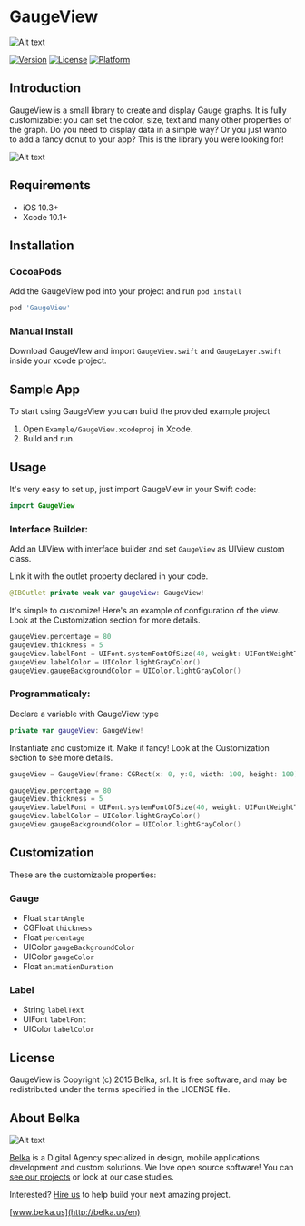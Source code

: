 # GaugeView

![Alt text](http://s4.postimg.org/c77hy8fpp/Gauge_View_Banner.png)

[![Version](https://img.shields.io/cocoapods/v/GaugeView.svg?style=flat)](http://cocoapods.org/pods/GaugeView)
[![License](https://img.shields.io/cocoapods/l/GaugeView.svg?style=flat)](http://cocoapods.org/pods/GaugeView)
[![Platform](https://img.shields.io/cocoapods/p/GaugeView.svg?style=flat)](http://cocoapods.org/pods/GaugeView)

## Introduction
GaugeView is a small library to create and display Gauge graphs. It is fully customizable: you can set the color, size, text and many other properties of the graph. Do you need to display data in a simple way? Or you just wanto to add a fancy donut to your app? This is the library you were looking for!


![Alt text](http://s30.postimg.org/mdxhaa6ch/i_Phone6.jpg)

## Requirements
* iOS 10.3+
* Xcode 10.1+

## Installation 
### CocoaPods
Add the GaugeView pod into your project and run `pod install`
```ruby
pod 'GaugeView'
```
### Manual Install
Download GaugeVIew and import `GaugeView.swift` and `GaugeLayer.swift` inside your xcode project.

## Sample App
To start using GaugeView you can build the provided example project

1. Open `Example/GaugeView.xcodeproj` in Xcode.
2. Build and run.

## Usage
It's very easy to set up, just import GaugeView in your Swift code:
```swift
import GaugeView
```
### Interface Builder:
Add an UIView with interface builder and set `GaugeView` as UIView custom class.

Link it with the outlet property declared in your code.

```swift
@IBOutlet private weak var gaugeView: GaugeView!
```

It's simple to customize! Here's an example of configuration of the view. Look at the Customization section for more details.

```swift
gaugeView.percentage = 80
gaugeView.thickness = 5
gaugeView.labelFont = UIFont.systemFontOfSize(40, weight: UIFontWeightThin)
gaugeView.labelColor = UIColor.lightGrayColor()
gaugeView.gaugeBackgroundColor = UIColor.lightGrayColor()
```

### Programmaticaly:
Declare a variable with GaugeView type

```swift 
private var gaugeView: GaugeView!
``` 

Instantiate and customize it. Make it fancy! Look at the Customization section to see more details.

```swift
gaugeView = GaugeView(frame: CGRect(x: 0, y:0, width: 100, height: 100)

gaugeView.percentage = 80
gaugeView.thickness = 5
gaugeView.labelFont = UIFont.systemFontOfSize(40, weight: UIFontWeightThin)
gaugeView.labelColor = UIColor.lightGrayColor()
gaugeView.gaugeBackgroundColor = UIColor.lightGrayColor()
```

## Customization
These are the customizable properties:

### Gauge

*  Float `startAngle`
*  CGFloat `thickness`
*  Float `percentage`
*  UIColor `gaugeBackgroundColor`
*  UIColor `gaugeColor`
*  Float `animationDuration`

### Label

* String `labelText`
* UIFont `labelFont`
* UIColor `labelColor`

## License
GaugeView is Copyright (c) 2015 Belka, srl. It is free software, and may be redistributed under the terms specified in the LICENSE file.  

## About Belka
![Alt text](http://s2.postimg.org/rcjk3hf5x/logo_rosso.jpg)

[Belka](http://belka.us/en) is a Digital Agency specialized in design, mobile applications development and custom solutions.
We love open source software! You can [see our projects](http://belka.us/en/portfolio/) or look at our case studies.

Interested? [Hire us](http://belka.us/en/contacts/) to help build your next amazing project. 

[www.belka.us](http://belka.us/en)
